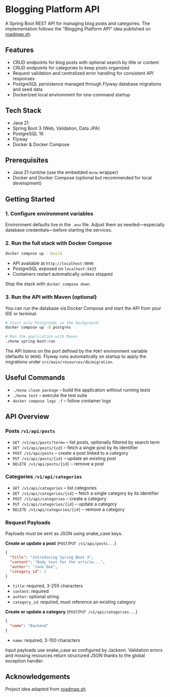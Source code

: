 # Blogging Platform API

A Spring Boot REST API for managing blog posts and categories. The implementation follows the "Blogging Platform API" idea published on [roadmap.sh](https://roadmap.sh/projects/blogging-platform-api).

## Features
- CRUD endpoints for blog posts with optional search by title or content
- CRUD endpoints for categories to keep posts organized
- Request validation and centralized error handling for consistent API responses
- PostgreSQL persistence managed through Flyway database migrations and seed data
- Dockerized local environment for one-command startup

## Tech Stack
- Java 21
- Spring Boot 3 (Web, Validation, Data JPA)
- PostgreSQL 16
- Flyway
- Docker & Docker Compose

## Prerequisites
- Java 21 runtime (use the embedded `mvnw` wrapper)
- Docker and Docker Compose (optional but recommended for local development)

## Getting Started

### 1. Configure environment variables
Environment defaults live in the `.env` file. Adjust them as needed—especially database credentials—before starting the services.

### 2. Run the full stack with Docker Compose
```bash
docker compose up --build
```
- API available at `http://localhost:9090`
- PostgreSQL exposed on `localhost:5433`
- Containers restart automatically unless stopped

Stop the stack with `docker compose down`.

### 3. Run the API with Maven (optional)
You can run the database via Docker Compose and start the API from your IDE or terminal.

```bash
# Start only PostgreSQL in the background
docker compose up -d postgres

# Run the application with Maven
./mvnw spring-boot:run
```

The API listens on the port defined by the `PORT` environment variable (defaults to `9090`). Flyway runs automatically on startup to apply the migrations under `src/main/resources/db/migration`.

## Useful Commands
- `./mvnw clean package` – build the application without running tests
- `./mvnw test` – execute the test suite
- `docker compose logs -f` – follow container logs

## API Overview
### Posts `/v1/api/posts`
- `GET /v1/api/posts?term=` – list posts, optionally filtered by search term
- `GET /v1/api/posts/{id}` – fetch a single post by its identifier
- `POST /v1/api/posts` – create a post linked to a category
- `PUT /v1/api/posts/{id}` – update an existing post
- `DELETE /v1/api/posts/{id}` – remove a post

### Categories `/v1/api/categories`
- `GET /v1/api/categories` – list categories
- `GET /v1/api/categories/{id}` – fetch a single category by its identifier
- `POST /v1/api/categories` – create a category
- `PUT /v1/api/categories/{id}` – update a category
- `DELETE /v1/api/categories/{id}` – remove a category

### Request Payloads
Payloads must be sent as JSON using snake_case keys.

**Create or update a post** (`POST`/`PUT /v1/api/posts...`)
```json
{
  "title": "Introducing Spring Boot 3",
  "content": "Body text for the article...",
  "author": "Jane Doe",
  "category_id": 1
}
```
- `title`: required, 3-255 characters
- `content`: required
- `author`: optional string
- `category_id`: required, must reference an existing category

**Create or update a category** (`POST`/`PUT /v1/api/categories...`)
```json
{
  "name": "Backend"
}
```
- `name`: required, 3-100 characters

Input payloads use snake_case as configured by Jackson. Validation errors and missing resources return structured JSON thanks to the global exception handler.

## Acknowledgements
Project idea adapted from [roadmap.sh](https://roadmap.sh/projects/blogging-platform-api).
